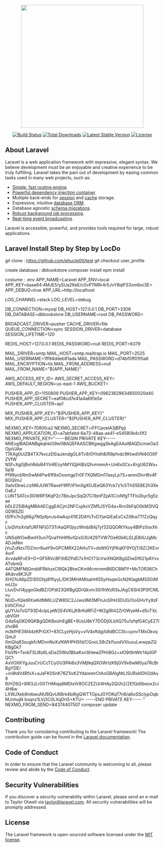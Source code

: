 <p align="center"><a href="https://laravel.com" target="_blank"><img src="https://raw.githubusercontent.com/laravel/art/master/logo-lockup/5%20SVG/2%20CMYK/1%20Full%20Color/laravel-logolockup-cmyk-red.svg" width="400"></a></p>

<p align="center">
<a href="https://travis-ci.org/laravel/framework"><img src="https://travis-ci.org/laravel/framework.svg" alt="Build Status"></a>
<a href="https://packagist.org/packages/laravel/framework"><img src="https://img.shields.io/packagist/dt/laravel/framework" alt="Total Downloads"></a>
<a href="https://packagist.org/packages/laravel/framework"><img src="https://img.shields.io/packagist/v/laravel/framework" alt="Latest Stable Version"></a>
<a href="https://packagist.org/packages/laravel/framework"><img src="https://img.shields.io/packagist/l/laravel/framework" alt="License"></a>
</p>

## About Laravel

Laravel is a web application framework with expressive, elegant syntax. We believe development must be an enjoyable and creative experience to be truly fulfilling. Laravel takes the pain out of development by easing common tasks used in many web projects, such as:

- [Simple, fast routing engine](https://laravel.com/docs/routing).
- [Powerful dependency injection container](https://laravel.com/docs/container).
- Multiple back-ends for [session](https://laravel.com/docs/session) and [cache](https://laravel.com/docs/cache) storage.
- Expressive, intuitive [database ORM](https://laravel.com/docs/eloquent).
- Database agnostic [schema migrations](https://laravel.com/docs/migrations).
- [Robust background job processing](https://laravel.com/docs/queues).
- [Real-time event broadcasting](https://laravel.com/docs/broadcasting).

Laravel is accessible, powerful, and provides tools required for large, robust applications.

##  Laravel Install Step by Step by LocDo

git clone : https://github.com/phuclp00/test
git checkout user_profile

create database : dbbookstore 
composer install 
npm install 

costume : .env 
<textfield>
APP_NAME=Laravel
APP_ENV=local
APP_KEY=base64:4MJE5/ySUa2KeE/c0vP7MRr4r5JvY8qlFS3xmIbxi3E=
APP_DEBUG=true
APP_URL=http://localhost

LOG_CHANNEL=stack
LOG_LEVEL=debug

DB_CONNECTION=mysql
DB_HOST=127.0.0.1
DB_PORT=3306
DB_DATABASE=dbbookstore
DB_USERNAME=root
DB_PASSWORD=

BROADCAST_DRIVER=pusher
CACHE_DRIVER=file
QUEUE_CONNECTION=sync
SESSION_DRIVER=database
SESSION_LIFETIME=120

REDIS_HOST=127.0.0.1
REDIS_PASSWORD=null
REDIS_PORT=6379

MAIL_DRIVER=smtp
MAIL_HOST=smtp.mailtrap.io
MAIL_PORT=2525
MAIL_USERNAME=1ff94ddeb91ada
MAIL_PASSWORD=d74bf0ff01f0a6
MAIL_ENCRYPTION=tls
MAIL_FROM_ADDRESS=null
MAIL_FROM_NAME="${APP_NAME}"

AWS_ACCESS_KEY_ID=
AWS_SECRET_ACCESS_KEY=
AWS_DEFAULT_REGION=us-east-1
AWS_BUCKET=

PUSHER_APP_ID=1150809
PUSHER_APP_KEY=09623629634650020d40
PUSHER_APP_SECRET=eaf08cd7e41a4a691e5e
PUSHER_APP_CLUSTER=ap1

MIX_PUSHER_APP_KEY="${PUSHER_APP_KEY}"
MIX_PUSHER_APP_CLUSTER="${PUSHER_APP_CLUSTER}"

NEXMO_KEY=7080fca2
NEXMO_SECRET=iFFCpoelA3jBPpji
NEXMO_APPLICATION_ID=a7abfabd-6a73-48aa-ae41-e54580b4c0f2
NEXMO_PRIVATE_KEY="-----BEGIN PRIVATE KEY-----
MIIEvgIBADANBgkqhkiG9w0BAQEFAASCBKgwggSkAgEAAoIBAQDcmwOa3OjoVJAe
T7AXg0UiZB4TX7kvczDSiaJendgGL6Tv9/0Yhdh8/R9pfvdc9KtwdVN40OXFZVfW
NSf+XgGjBxhRdsR4YInREzyhMYIQjHiBzQfvmmmA+/Jn6x0Cs+KrgU62Wu+5p1jl
Pf98ycbRm5wM4Pw81f8sOoxmgpTr0F7XQMGm17asyLp7S+wmvDlvrl6v4F6OQImJ
3wlvDkwLcizM6JUW7RaveY9fP/iFhnXgXOJEeQ63Yck7z1c5ThS5E8E2h3XeOaEJ
LUNTSATcx3I0WRF5KqP2c78loJpcSqQI7Ci1bnPZpA1C/oNfgTTFIo2kyr5g5zae
bDLE25iBAgMBAAECggEACjm2NFCujAxVZM5JSYG4a+Rrn3bFqO0kM3IVQGD9ISZG
tSfPx7n2g66g7N0pfpnJs4wAqz41lE2DAYcTvD7jwQiEaExCxZil8ra7TfZzQqyc
LloQVtsXrlafURFNFjG73TrAaQP0jiyzWmbiB4j7yf32QQORtYkuy4BIPz0oxXhc
UN5qWOwBwiH3un7QvaYhHIf6vlQ/xG3U429TVW7Ge60kKLGLjE8iIUJgMc4DJeNm
jVuZuNzx7DZmrr9ueY9vGPCMRX22AHuTV+dsWlGYjPKqKF9YOjT/6Z/2KEvr4vrF
4vvdaRFvE9+D+GF5RVcBF0tBZPdD7x1HCf73cVwXNQKBgQDwDf621pAYvxATvbmQ
4ATQMFMjGmddFRkhzsC9lQk2BtwCKmMcmrmmB6DC8M1Y+McTOR36Ch4Kdvv8K3UF
XHO1cA6pZD3l5Gfpj81fiyyL/DK3MHAMlsahHI55yHsqwGcN2KIagbMSSGiMmU2o
LluvDvi14jygoGkdBZ/OPdI23QKBgQDrQkvnr30i1hWzR3sJAgC6SI43PSfCMLvu
NUD+fQletRXwKdNMILUZW6SC2JJws9M3MFhJoSIhH3DUG/OoGHvYy9zFkVtICFmJ
gUYUo7oQT93D4cIpLjeW2E4VKLjK8rKdRFiZ+W2giRI42ZrOWyeM+d5cTXcubVGH
G4a5qGKD9QKBgQDK8xoInEgBE+9UsU8kY7DODj0LbXQ75u1zfqfG4CyEZ7IzhoB6
m3kfHE3W4dzKPrGX1+83CLyzHjsVy+vIV4xftdg/b8dBCCSt+uynvTMxOkvqQmJI
0mQlq83sugkfcMDvnNoXzNWHPH5fd/CGooLS8rZkl1uodVXIuouLwwppZQKBgDk7
FIoVN+TsnbTSU8z6LsEie25Ws0BbaKxnShtewZPHi8Gz+xIO9t9nWtr14pIGPQC1
AxVOXKYgJuuCrUCcTCyOU3PAi6s3VMjNqQXGWrIzK6jGV9x6wM0ya7RcBrBgYDE/
+ini8tdV4RfxX+aJaFK0SnK76Z1ivK2YdaremrCtAoGBAIgNtLlSURxklDH2dAu9
R/HZ6Q+8lR3JLrG5THMiqq6MDlxtV8OCZEZU/4HAy2QUh2/2EfQd5beox2rJ4H6w
LXWJXeb9mbwuNUBQvU68rk4biKgQWTTOpsJGYOKqT7n6/a6oSScIypOqbMJnhujN
bsqnz1LVj3C0LXqDrt5+KTU+
-----END PRIVATE KEY-----
"
NEXMO_FROM_SEND=84374407507
composer update 

</textfield>

## Contributing

Thank you for considering contributing to the Laravel framework! The contribution guide can be found in the [Laravel documentation](https://laravel.com/docs/contributions).

## Code of Conduct

In order to ensure that the Laravel community is welcoming to all, please review and abide by the [Code of Conduct](https://laravel.com/docs/contributions#code-of-conduct).

## Security Vulnerabilities

If you discover a security vulnerability within Laravel, please send an e-mail to Taylor Otwell via [taylor@laravel.com](mailto:taylor@laravel.com). All security vulnerabilities will be promptly addressed.

## License

The Laravel framework is open-sourced software licensed under the [MIT license](https://opensource.org/licenses/MIT).
